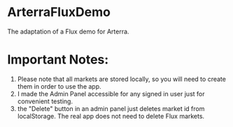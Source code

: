 # ArterraFluxDemo
The adaptation of a Flux demo for Arterra.
# Important Notes:
1) Please note that all markets are stored locally, so you will need to create them in order to use the app.
1) I made the Admin Panel accessible for any signed in user just for convenient testing.
2) the "Delete" button in an admin panel just deletes market id from localStorage. The real app does not need to delete Flux markets.
